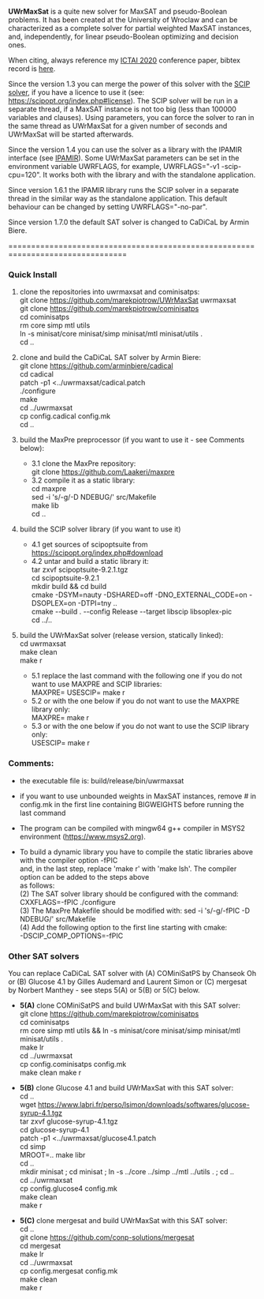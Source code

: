 **UWrMaxSat** is a quite new solver for MaxSAT and pseudo-Boolean problems. It has been created at the University of Wroclaw and can be characterized as a complete solver for partial weighted MaxSAT instances, and, independently, for linear pseudo-Boolean optimizing and decision ones.

When citing, always reference my [ICTAI 2020](https://www.ictai2020.org/) conference paper, bibtex record is [here](https://www.computer.org/csdl/api/v1/citation/bibtex/proceedings/1pP3sSVh3BS/922800a132).

Since the version 1.3 you can merge the power of this solver with the [SCIP solver](https:://scipopt.org), if you have a licence to use it (see: https://scipopt.org/index.php#license). The SCIP solver will be run in a separate thread, if a MaxSAT instance is not too big (less than 100000 variables and clauses). Using parameters, you can force the solver to ran in the same thread as UWrMaxSat for a given number of seconds and UWrMaxSat will be started afterwards.

Since the version 1.4 you can use the solver as a library with the IPAMIR interface (see [IPAMIR](https://maxsat-evaluations.github.io/2022/incremental.html)). Some UWrMaxSat parameters can be set in the environment variable UWRFLAGS, for example, UWRFLAGS="-v1 -scip-cpu=120". It works both with the library and with the standalone application.

Since version 1.6.1 the IPAMIR library runs the SCIP solver in a separate thread in the similar way as the standalone application. This default behaviour can be changed by setting UWRFLAGS="-no-par".

Since version 1.7.0 the default SAT solver is changed to CaDiCaL by Armin Biere. 

================================================================================
### Quick Install

1. clone the repositories into uwrmaxsat and cominisatps:  
    git clone https://github.com/marekpiotrow/UWrMaxSat uwrmaxsat  
    git clone https://github.com/marekpiotrow/cominisatps  
    cd cominisatps  
    rm core simp mtl utils  
    ln -s minisat/core minisat/simp minisat/mtl minisat/utils .  
    cd ..  

2. clone and build the CaDiCaL SAT solver by Armin Biere:  
    git clone https://github.com/arminbiere/cadical  
    cd cadical  
    patch -p1 <../uwrmaxsat/cadical.patch  
    ./configure  
    make  
    cd ../uwrmaxsat  
    cp config.cadical config.mk  
    cd ..  

3. build the MaxPre preprocessor (if you want to use it - see Comments below):  
    * 3.1 clone the MaxPre repository:  
        git clone https://github.com/Laakeri/maxpre  
    * 3.2 compile it as a static library:  
        cd maxpre  
        sed -i 's/-g/-D NDEBUG/' src/Makefile  
        make lib  
        cd ..

4. build the SCIP solver library (if you want to use it)  
    * 4.1 get sources of scipoptsuite from https://scipopt.org/index.php#download  
    * 4.2 untar and build a static library it:  
        tar zxvf scipoptsuite-9.2.1.tgz  
        cd scipoptsuite-9.2.1  
        mkdir build && cd build  
        cmake -DSYM=nauty -DSHARED=off -DNO_EXTERNAL_CODE=on -DSOPLEX=on -DTPI=tny ..  
        cmake --build . --config Release --target libscip libsoplex-pic  
        cd ../..  

5. build the UWrMaxSat solver (release version, statically linked):  
        cd uwrmaxsat  
        make clean    
        make r
    * 5.1 replace the last command with the following one if you do not want to use MAXPRE and SCIP libraries:  
        MAXPRE= USESCIP=  make r  
    * 5.2 or with the one below if you do not want to use the MAXPRE library only:  
        MAXPRE=  make r  
    * 5.3 or with the one below if you do not want to use the SCIP library only:  
        USESCIP=  make r  

### Comments:

   - the executable file is: build/release/bin/uwrmaxsat

   - if you want to use unbounded weights in MaxSAT instances, remove # in config.mk in the first line 
     containing BIGWEIGHTS before running the last command

   - The program can be compiled with mingw64 g++ compiler in MSYS2 environment (https://www.msys2.org).

   - To build a dynamic library you have to compile the static libraries above with the compiler option -fPIC  
     and, in the last step, replace 'make r' with 'make lsh'. The compiler option can be added to the steps above  
     as follows:  
       (2) The SAT solver library should be configured with the command: CXXFLAGS=-fPIC ./configure  
       (3) The MaxPre Makefile should be modified with: sed -i 's/-g/-fPIC -D NDEBUG/' src/Makefile  
       (4) Add the following option to the first line starting with cmake:    
           -DSCIP_COMP_OPTIONS=-fPIC  

### Other SAT solvers

You can replace CaDiCaL SAT solver with (A) COMiniSatPS by Chanseok Oh or (B) Glucose 4.1 by Gilles Audemard 
and Laurent Simon or (C) mergesat by Norbert Manthey - see steps 5(A) or 5(B) or 5(C) below.

* **5(A)** clone COMiniSatPS and build UWrMaxSat with this SAT solver:  
    git clone https://github.com/marekpiotrow/cominisatps  
    cd cominisatps  
    rm core simp mtl utils && ln -s minisat/core minisat/simp minisat/mtl minisat/utils .  
    make lr  
    cd ../uwrmaxsat  
    cp config.cominisatps config.mk  
    make clean
    make r

* **5(B)** clone Glucose 4.1 and build UWrMaxSat with this SAT solver:  
    cd ..  
    wget https://www.labri.fr/perso/lsimon/downloads/softwares/glucose-syrup-4.1.tgz  
    tar zxvf glucose-syrup-4.1.tgz  
    cd glucose-syrup-4.1  
    patch -p1 <../uwrmaxsat/glucose4.1.patch  
    cd simp  
    MROOT=.. make libr  
    cd ..  
    mkdir minisat ; cd minisat ; ln -s ../core ../simp ../mtl ../utils . ; cd ..  
    cd ../uwrmaxsat  
    cp config.glucose4 config.mk  
    make clean  
    make r

* **5(C)** clone mergesat and build UWrMaxSat with this SAT solver:  
    cd ..  
    git clone https://github.com/conp-solutions/mergesat  
    cd mergesat  
    make lr  
    cd ../uwrmaxsat  
    cp config.mergesat config.mk  
    make clean  
    make r

